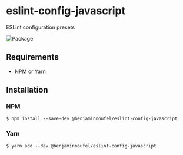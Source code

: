 # eslint-config-javascript

ESLint configuration presets

![Package](https://github.com/benjaminnoufel/eslint-config-javascript/workflows/Package/badge.svg)

## Requirements

- [NPM][npm] or [Yarn][yarn]

## Installation

### NPM

```console
$ npm install --save-dev @benjaminnoufel/eslint-config-javascript
```

### Yarn

```console
$ yarn add --dev @benjaminnoufel/eslint-config-javascript
```

[npm]: https://www.npmjs.com/
[yarn]: https://yarnpkg.com/
